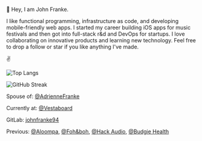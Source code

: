 👋 Hey, I am John Franke.

I like functional programming, infrastructure as code, and developing mobile-friendly web apps. I started my career building iOS apps for music festivals and then got into full-stack r&d and DevOps for startups. I love collaborating on innovative products and learning new technology. Feel free to drop a follow or star if you like anything I've made.

✌️

![Top Langs](https://github-readme-stats.vercel.app/api/top-langs/?username=jottenlips&hide=Jupyter%20Notebook,html,python,svelte&layout=compact&langs_count=8&theme=dark&custom_title=Languages%20I%20Use)

![GitHub Streak](https://streak-stats.demolab.com/?user=jottenlips&theme=dark)

Spouse of: [@AdrienneFranke](https://github.com/adriennefranke)

Currently at: [@Vestaboard](https://github.com/Vestaboard) 

GitLab: [johnfranke94](https://gitlab.com/johnfranke94)

Previous: [@Aloompa](https://github.com/Aloompa), [@Foh&boh](https://github.com/FOH-BOH), [@Hack Audio](https://github.com/hackaudio), [@Budgie Health](https://github.com/budgie-health)
